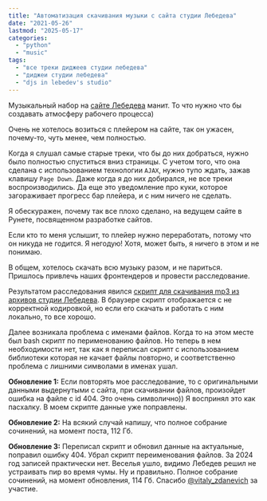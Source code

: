 ```yaml
---
title: "Автоматизация скачивания музыки с сайта студии Лебедева"
date: "2021-05-26"
lastmod: "2025-05-17"
categories: 
  - "python"
  - "music"
tags: 
  - "все треки диджеев студии лебедева"
  - "диджеи студии лебедева"
  - "djs in lebedev's studio"
---
```


Музыкальный набор на [сайте Лебедева](https://www.artlebedev.ru/dj) манит. То что нужно что бы создавать атмосферу рабочего процесса)

<!--more-->

Очень не хотелось возиться с плейером на сайте, так он ужасен, почему-то, чуть менее, чем полностью.

Когда я слушал самые старые треки, что бы до них добраться, нужно было полностью спуститься вниз страницы. С учетом того, что она сделана с использованием технологии `AJAX`, нужно тупо ждать, зажав клавишу `Page Down`. Даже когда я до них добирался, не все треки воспроизводились. Да еще это уведомление про куки, которое загораживает прогресс бар плейера, и с ним ничего не сделать.

Я обескуражен, почему так все плохо сделано, на ведущем сайте в Рунете, посвященном разработке сайтов.

Если кто то меня услышит, то плейер нужно переработать, потому что он никуда не годится. Я негодую! Хотя, может быть, я ничего в этом и не понимаю.

В общем, хотелось скачать всю музыку разом, и не париться. Пришлось привлечь наших фронтендеров и провести расследование.

Результатом расследования явился [скрипт для скачивания mp3 из архивов студии Лебедева](/files/2025/05/lebedev_download.py). В браузере скрипт отображается с не корректной кодировкой, но если его скачать и работать с ним локально, то все хорошо.

Далее возникала проблема с именами файлов. Когда то на этом месте был bash скрипт по перименованию файлов. Но теперь в нем необходимости нет, так как я переписал скрипт с использованием библиотеки которая не качает файлы повторно, и соответственно проблема с лишними символами в именах ушал.

**Обновление 1:** Если повторять мое расследование, то с оригинальными данными выдернутыми с сайта, при скачивании файлов, произойдет ошибка на файле с id 404. Это очень символично)) Я воспринял это как пасхалку. В моем скрипте данные уже поправлены.

**Обновление 2:** На всякий случай напишу, что полное собрание сочинений, на момент поста, 112 Гб.

**Обновление 3:** Переписал скрипт и обновил данные на актуальные, поправил ошибку 404. Убрал скрипт переименования файлов. За 2024 год записей практически нет. Веселья ушло, видимо Лебедев решил не устраивать пир во время чумы. Ну и правильно. Полное собрание сочинений, на момент обновления, 114 Гб. Спасибо [@vitaly_zdanevich](https://t.me/vitaly_zdanevich) за участие.
